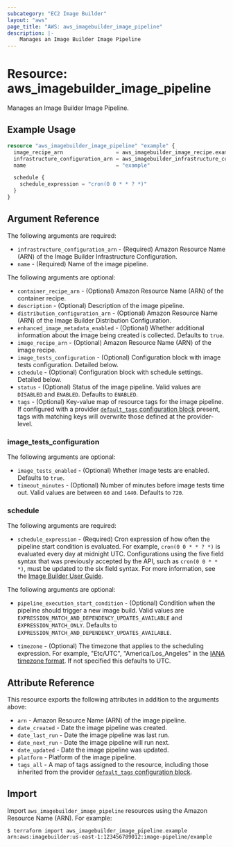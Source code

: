 ```yaml
---
subcategory: "EC2 Image Builder"
layout: "aws"
page_title: "AWS: aws_imagebuilder_image_pipeline"
description: |-
    Manages an Image Builder Image Pipeline
---
```


# Resource: aws_imagebuilder_image_pipeline

Manages an Image Builder Image Pipeline.

## Example Usage

```terraform
resource "aws_imagebuilder_image_pipeline" "example" {
  image_recipe_arn                 = aws_imagebuilder_image_recipe.example.arn
  infrastructure_configuration_arn = aws_imagebuilder_infrastructure_configuration.example.arn
  name                             = "example"

  schedule {
    schedule_expression = "cron(0 0 * * ? *)"
  }
}
```

## Argument Reference

The following arguments are required:

* `infrastructure_configuration_arn` - (Required) Amazon Resource Name (ARN) of the Image Builder Infrastructure Configuration.
* `name` - (Required) Name of the image pipeline.

The following arguments are optional:

* `container_recipe_arn` - (Optional) Amazon Resource Name (ARN) of the container recipe.
* `description` - (Optional) Description of the image pipeline.
* `distribution_configuration_arn` - (Optional) Amazon Resource Name (ARN) of the Image Builder Distribution Configuration.
* `enhanced_image_metadata_enabled` - (Optional) Whether additional information about the image being created is collected. Defaults to `true`.
* `image_recipe_arn` - (Optional) Amazon Resource Name (ARN) of the image recipe.
* `image_tests_configuration` - (Optional) Configuration block with image tests configuration. Detailed below.
* `schedule` - (Optional) Configuration block with schedule settings. Detailed below.
* `status` - (Optional) Status of the image pipeline. Valid values are `DISABLED` and `ENABLED`. Defaults to `ENABLED`.
* `tags` - (Optional) Key-value map of resource tags for the image pipeline. If configured with a provider [`default_tags` configuration block](https://registry.terraform.io/providers/hashicorp/aws/latest/docs#default_tags-configuration-block) present, tags with matching keys will overwrite those defined at the provider-level.

### image_tests_configuration

The following arguments are optional:

* `image_tests_enabled` - (Optional) Whether image tests are enabled. Defaults to `true`.
* `timeout_minutes` - (Optional) Number of minutes before image tests time out. Valid values are between `60` and `1440`. Defaults to `720`.

### schedule

The following arguments are required:

* `schedule_expression` - (Required) Cron expression of how often the pipeline start condition is evaluated. For example, `cron(0 0 * * ? *)` is evaluated every day at midnight UTC. Configurations using the five field syntax that was previously accepted by the API, such as `cron(0 0 * * *)`, must be updated to the six field syntax. For more information, see the [Image Builder User Guide](https://docs.aws.amazon.com/imagebuilder/latest/userguide/cron-expressions.html).

The following arguments are optional:

* `pipeline_execution_start_condition` - (Optional) Condition when the pipeline should trigger a new image build. Valid values are `EXPRESSION_MATCH_AND_DEPENDENCY_UPDATES_AVAILABLE` and `EXPRESSION_MATCH_ONLY`. Defaults to `EXPRESSION_MATCH_AND_DEPENDENCY_UPDATES_AVAILABLE`.

* `timezone` - (Optional) The timezone that applies to the scheduling expression. For example, "Etc/UTC", "America/Los_Angeles" in the [IANA timezone format](https://www.joda.org/joda-time/timezones.html). If not specified this defaults to UTC.

## Attribute Reference

This resource exports the following attributes in addition to the arguments above:

* `arn` - Amazon Resource Name (ARN) of the image pipeline.
* `date_created` - Date the image pipeline was created.
* `date_last_run` - Date the image pipeline was last run.
* `date_next_run` - Date the image pipeline will run next.
* `date_updated` - Date the image pipeline was updated.
* `platform` - Platform of the image pipeline.
* `tags_all` - A map of tags assigned to the resource, including those inherited from the provider [`default_tags` configuration block](https://registry.terraform.io/providers/hashicorp/aws/latest/docs#default_tags-configuration-block).

## Import

Import `aws_imagebuilder_image_pipeline` resources using the Amazon Resource Name (ARN). For example:

```
$ terraform import aws_imagebuilder_image_pipeline.example arn:aws:imagebuilder:us-east-1:123456789012:image-pipeline/example
```

